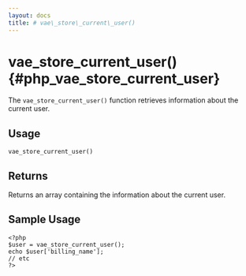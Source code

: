 ```yaml
---
layout: docs
title: # vae\_store\_current\_user()
---
```


# vae\_store\_current\_user() {#php_vae_store_current_user}

The `vae_store_current_user()` function retrieves information about the
current user.

## Usage

`vae_store_current_user()`

## Returns

Returns an array containing the information about the current user.

## Sample Usage

    <?php 
    $user = vae_store_current_user();
    echo $user['billing_name'];
    // etc
    ?>
